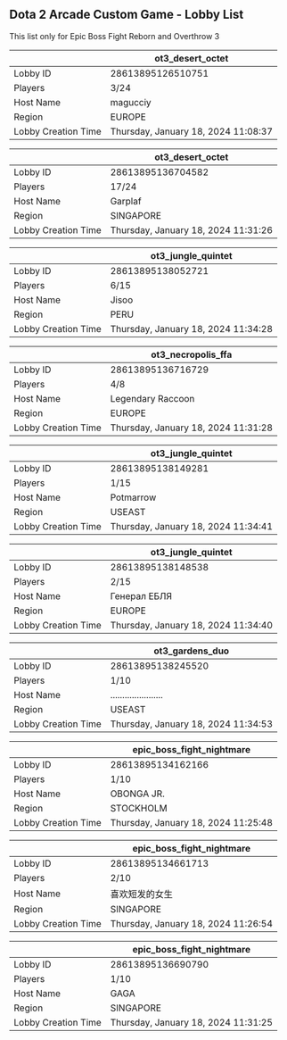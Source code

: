 ## Dota 2 Arcade Custom Game - Lobby List

This list only for Epic Boss Fight Reborn and Overthrow 3

|  | ot3_desert_octet |
| ------ | ------ |
| Lobby ID | 28613895126510751 |
| Players | 3/24 |
| Host Name | magucciy |
| Region | EUROPE |
| Lobby Creation Time | Thursday, January 18, 2024 11:08:37 |


|  | ot3_desert_octet |
| ------ | ------ |
| Lobby ID | 28613895136704582 |
| Players | 17/24 |
| Host Name | Garplaf |
| Region | SINGAPORE |
| Lobby Creation Time | Thursday, January 18, 2024 11:31:26 |


|  | ot3_jungle_quintet |
| ------ | ------ |
| Lobby ID | 28613895138052721 |
| Players | 6/15 |
| Host Name | Jisoo |
| Region | PERU |
| Lobby Creation Time | Thursday, January 18, 2024 11:34:28 |


|  | ot3_necropolis_ffa |
| ------ | ------ |
| Lobby ID | 28613895136716729 |
| Players | 4/8 |
| Host Name | Legendary Raccoon |
| Region | EUROPE |
| Lobby Creation Time | Thursday, January 18, 2024 11:31:28 |


|  | ot3_jungle_quintet |
| ------ | ------ |
| Lobby ID | 28613895138149281 |
| Players | 1/15 |
| Host Name | Potmarrow |
| Region | USEAST |
| Lobby Creation Time | Thursday, January 18, 2024 11:34:41 |


|  | ot3_jungle_quintet |
| ------ | ------ |
| Lobby ID | 28613895138148538 |
| Players | 2/15 |
| Host Name | Генерал ЕБЛЯ |
| Region | EUROPE |
| Lobby Creation Time | Thursday, January 18, 2024 11:34:40 |


|  | ot3_gardens_duo |
| ------ | ------ |
| Lobby ID | 28613895138245520 |
| Players | 1/10 |
| Host Name | ...................... |
| Region | USEAST |
| Lobby Creation Time | Thursday, January 18, 2024 11:34:53 |


|  | epic_boss_fight_nightmare |
| ------ | ------ |
| Lobby ID | 28613895134162166 |
| Players | 1/10 |
| Host Name | OBONGA JR. |
| Region | STOCKHOLM |
| Lobby Creation Time | Thursday, January 18, 2024 11:25:48 |


|  | epic_boss_fight_nightmare |
| ------ | ------ |
| Lobby ID | 28613895134661713 |
| Players | 2/10 |
| Host Name | 喜欢短发的女生 |
| Region | SINGAPORE |
| Lobby Creation Time | Thursday, January 18, 2024 11:26:54 |


|  | epic_boss_fight_nightmare |
| ------ | ------ |
| Lobby ID | 28613895136690790 |
| Players | 1/10 |
| Host Name | GAGA |
| Region | SINGAPORE |
| Lobby Creation Time | Thursday, January 18, 2024 11:31:25 |


